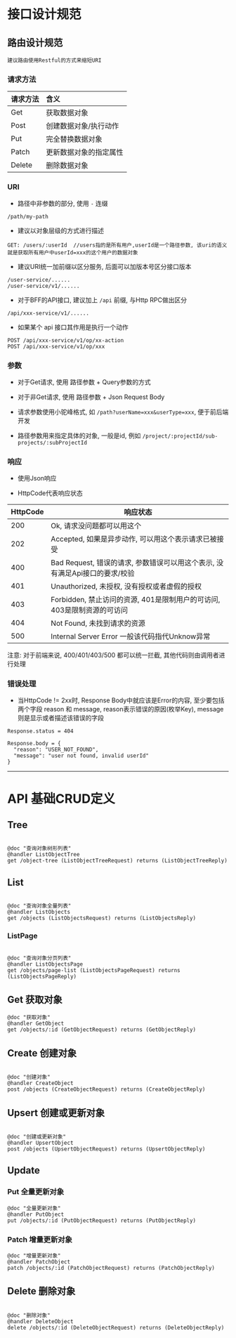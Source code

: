# 接口设计规范 

## 路由设计规范 


```
建议路由使用Restful的方式来缩短URI
```

### 请求方法 

| 请求方法   | 含义          |
|:-------|:------------|
| Get    | 获取数据对象      |
| Post   | 创建数据对象/执行动作 |
| Put    | 完全替换数据对象    |
| Patch  | 更新数据对象的指定属性 |
| Delete | 删除数据对象      |

### URI 

- 路径中非参数的部分, 使用 `-` 连缀 


```
/path/my-path
```

- 建议以对象层级的方式进行描述 


```
GET: /users/:userId  //users指的是所有用户,userId是一个路径参数, 该uri的语义就是获取所有用户中userId=xxx的这个用户的数据对象
```

- 建议URI统一加前缀以区分服务, 后面可以加版本号区分接口版本 


```
/user-service/......
/user-service/v1/......
```

- 对于BFF的API接口, 建议加上 `/api` 前缀, 与Http RPC做出区分
```
/api/xxx-service/v1/......
```

- 如果某个 api 接口其作用是执行一个动作
```
POST /api/xxx-service/v1/op/xx-action
POST /api/xxx-service/v1/op/xxx
```

### 参数 

- 对于Get请求, 使用 路径参数 + Query参数的方式 

- 对于非Get请求, 使用 路径参数 + Json Request Body 

- 请求参数使用小驼峰格式, 如 `/path?userName=xxx&userType=xxx`, 便于前后端开发 

- 路径参数用来指定具体的对象, 一般是id, 例如 `/project/:projectId/sub-projects/:subProjectId`

### 响应 

- 使用Json响应 

- HttpCode代表响应状态  

| HttpCode | 响应状态                                             |
|----------|--------------------------------------------------|
| 200      | Ok, 请求没问题都可以用这个                                  |
| 202      | Accepted, 如果是异步动作, 可以用这个表示请求已被接受                 |
| 400      | Bad Request, 错误的请求, 参数错误可以用这个表示, 没有满足Api接口的要求/校验 |
| 401      | Unauthorized, 未授权, 没有授权或者虚假的授权                   |
| 403      | Forbidden, 禁止访问的资源, 401是限制用户的可访问, 403是限制资源的可访问   |
| 404      | Not Found, 未找到请求的资源                              |
| 500      | Internal Server Error 一般该代码指代Unknow异常            |

注意: 对于前端来说, 400/401/403/500 都可以统一拦截, 其他代码则由调用者进行处理 

### 错误处理 

- 当HttpCode != 2xx时, Response Body中就应该是Error的内容, 至少要包括两个字段 reason 和 message, reason表示错误的原因(枚举Key), message则是显示或者描述该错误的字段 


```
Response.status = 404

Response.body = {
  "reason": "USER_NOT_FOUND",
  "message": "user not found, invalid userId"
}
```



---

# API 基础CRUD定义


## Tree

```api

@doc "查询对象树形列表"
@handler ListObjectTree
get /object-tree (ListObjectTreeRequest) returns (ListObjectTreeReply)

```

## List

```api

@doc "查询对象全量列表"
@handler ListObjects
get /objects (ListObjectsRequest) returns (ListObjectsReply)

```

### ListPage

```api

@doc "查询对象分页列表"
@handler ListObjectsPage
get /objects/page-list (ListObjectsPageRequest) returns (ListObjectsPageReply)

```



## Get 获取对象

```api 
@doc "获取对象"
@handler GetObject
get /objects/:id (GetObjectRequest) returns (GetObjectReply)

```

## Create 创建对象

```api

@doc "创建对象"
@handler CreateObject
post /objects (CreateObjectRequest) returns (CreateObjectReply)

```


## Upsert 创建或更新对象

```api

@doc "创建或更新对象"
@handler UpsertObject
post /objects (UpsertObjectRequest) returns (UpsertObjectReply)

```

## Update

### Put 全量更新对象

```api
@doc "全量更新对象"
@handler PutObject
put /objects/:id (PutObjectRequest) returns (PutObjectReply)

```

### Patch 增量更新对象

```api
@doc "增量更新对象"
@handler PatchObject
patch /objects/:id (PatchObjectRequest) returns (PatchObjectReply)

```


## Delete 删除对象


```api

@doc "删除对象"
@handler DeleteObject
delete /objects/:id (DeleteObjectRequest) returns (DeleteObjectReply)

```











